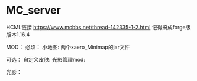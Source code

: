 # MC_server

HCML链接
https://www.mcbbs.net/thread-142335-1-2.html
记得搞成forge版
版本1.16.4

MOD：
  必须：
    小地图:
      两个xaero_Minimap的jar文件
    
  可选：
    自定义皮肤:
    光影管理mod:
    
光影：
  
    
